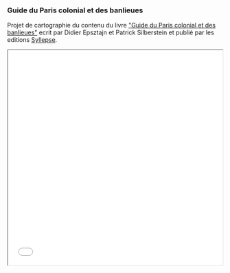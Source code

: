 ### Guide du Paris colonial et des banlieues

Projet de cartographie du contenu du livre ["Guide du Paris colonial et des banlieues"](https://www.syllepse.net/guide-du-paris-colonial-et-des-banlieues-_r_25_i_719.html) ecrit par Didier Epsztajn et  Patrick Silberstein et publié par les editions [Syllepse](https://www.syllepse.net/).

<iframe src="guidecolonial/streets_paris.html" height="500" width="500"></iframe>
</iframe>

